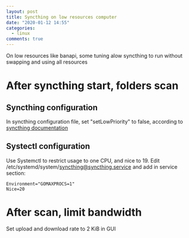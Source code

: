 ```yaml
---
layout: post
title: Syncthing on low resources computer
date: "2020-01-12 14:55"
categories:
  - linux
comments: true
---
```


On low resources like banapi, some tuning alow syncthing to run without swapping and using all resources

# After syncthing start, folders scan

## Syncthing configuration

In syncthing configuration file, set "setLowPriority" to false, according to [syncthing documentation](https://docs.syncthing.net/users/config.html#set-low-priority)

## Systectl configuration

Use Systemctl to restrict usage to one CPU, and nice to 19.
Edit /etc/systemd/system/syncthing@syncthing.service and add in service section:

```
Environment="GOMAXPROCS=1"
Nice=20
```

# After scan, limit bandwidth

Set upload and download rate to 2 KiB in GUI

